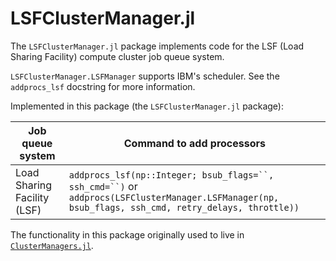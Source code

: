# LSFClusterManager.jl

The `LSFClusterManager.jl` package implements code for the LSF (Load Sharing Facility) compute cluster job queue system.

`LSFClusterManager.LSFManager` supports IBM's scheduler.  See the `addprocs_lsf` docstring
for more information.

Implemented in this package (the `LSFClusterManager.jl` package):

| Job queue system | Command to add processors |
| ---------------- | ------------------------- |
| Load Sharing Facility (LSF) | `addprocs_lsf(np::Integer; bsub_flags=``, ssh_cmd=``)` or `addprocs(LSFClusterManager.LSFManager(np, bsub_flags, ssh_cmd, retry_delays, throttle))` |

The functionality in this package originally used to live in [`ClusterManagers.jl`](https://github.com/JuliaParallel/ClusterManagers.jl).
